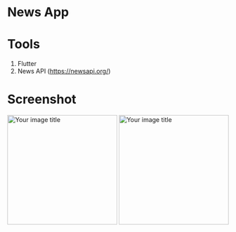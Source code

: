 # News App
# Tools
1. Flutter
2. News API (https://newsapi.org/)

# Screenshot
<img src="https://user-images.githubusercontent.com/49263226/203307697-a1ed26c0-cd5b-445f-a88a-900b4d5c1ac4.jpeg" alt="Your image title" width="250"/>
<img src="https://user-images.githubusercontent.com/49263226/203307712-dde345dd-7c18-405a-ade3-16e7453b52c2.jpeg" alt="Your image title" width="250"/>

